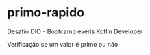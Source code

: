 # primo-rapido

Desafio DIO - Bootcamp everis Kotlin Developer

Verificação se um valor é primo ou não
